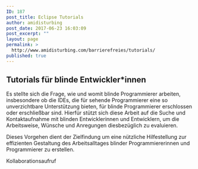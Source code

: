 ```yaml
---
ID: 187
post_title: Eclipse Tutorials
author: amidisturbing
post_date: 2017-06-23 16:03:09
post_excerpt: ""
layout: page
permalink: >
  http://www.amidisturbing.com/barrierefreies/tutorials/
published: true
---
```

<h2>Tutorials für blinde Entwickler*innen</h2>
<p class="p1">Es stellte sich die Frage, wie und womit blinde Programmierer arbeiten, insbesondere ob die IDEs, die für sehende Programmierer eine so unverzichtbare Unterstützung bieten, für blinde Programmierer erschlossen oder erschließbar sind. Hierfür stützt sich diese Arbeit auf die Suche und Kontaktaufnahme mit blinden Entwicklerinnen und Entwicklern, um die Arbeitsweise, Wünsche und Anregungen diesbezüglich zu evaluieren.</p>
<p class="p1">Dieses Vorgehen dient der Zielfindung um eine nützliche Hilfestellung zur effizienten Gestaltung des Arbeitsalltages blinder Programmiererinnen und Programmierer zu erstellen.</p>
Kollaborationsaufruf
